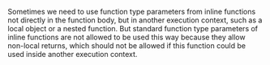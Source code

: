 Sometimes we need to use function type parameters from inline functions not directly in the function body, but in another execution context, such as a local object or a nested function. But standard function type parameters of inline functions are not allowed to be used this way because they allow non-local returns, which should not be allowed if this function could be used inside another execution context. 
